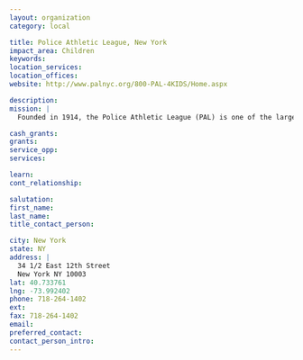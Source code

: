 ```yaml
---
layout: organization
category: local

title: Police Athletic League, New York
impact_area: Children
keywords: 
location_services: 
location_offices: 
website: http://www.palnyc.org/800-PAL-4KIDS/Home.aspx

description: 
mission: |
  Founded in 1914, the Police Athletic League (PAL) is one of the largest non-profit youth agencies in New York City. PAL provides 65,000 children with the opportunities they need to lead meaningful and productive lives.

cash_grants: 
grants: 
service_opp: 
services: 

learn: 
cont_relationship: 

salutation: 
first_name: 
last_name: 
title_contact_person: 

city: New York
state: NY
address: |
  34 1/2 East 12th Street    
  New York NY 10003
lat: 40.733761
lng: -73.992402
phone: 718-264-1402
ext: 
fax: 718-264-1402
email: 
preferred_contact: 
contact_person_intro: 
---
```

